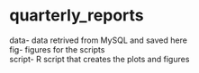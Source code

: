 # quarterly_reports  
  
  
data- data retrived from MySQL and saved here  
fig- figures for the scripts  
script- R script that creates the plots and figures  

